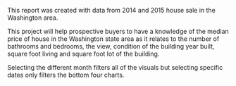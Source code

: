 This report was created with data from 2014 and 2015 house sale in the Washington area.

This project will help prospective buyers to have a knowledge of the median price of house in the Washington state area as it relates to the number of bathrooms and bedrooms, the view, condition of the building year built, square foot living and square foot lot of the building. 

Selecting the different month filters all of the visuals but selecting specific dates only filters the bottom four charts.
